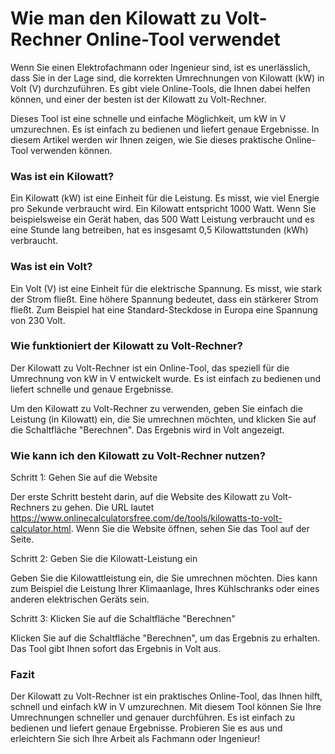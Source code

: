 Wie man den Kilowatt zu Volt-Rechner Online-Tool verwendet
==========================================================

Wenn Sie einen Elektrofachmann oder Ingenieur sind, ist es unerlässlich, dass Sie in der Lage sind, die korrekten Umrechnungen von Kilowatt (kW) in Volt (V) durchzuführen. Es gibt viele Online-Tools, die Ihnen dabei helfen können, und einer der besten ist der Kilowatt zu Volt-Rechner.

Dieses Tool ist eine schnelle und einfache Möglichkeit, um kW in V umzurechnen. Es ist einfach zu bedienen und liefert genaue Ergebnisse. In diesem Artikel werden wir Ihnen zeigen, wie Sie dieses praktische Online-Tool verwenden können.

### Was ist ein Kilowatt?

Ein Kilowatt (kW) ist eine Einheit für die Leistung. Es misst, wie viel Energie pro Sekunde verbraucht wird. Ein Kilowatt entspricht 1000 Watt. Wenn Sie beispielsweise ein Gerät haben, das 500 Watt Leistung verbraucht und es eine Stunde lang betreiben, hat es insgesamt 0,5 Kilowattstunden (kWh) verbraucht.

### Was ist ein Volt?

Ein Volt (V) ist eine Einheit für die elektrische Spannung. Es misst, wie stark der Strom fließt. Eine höhere Spannung bedeutet, dass ein stärkerer Strom fließt. Zum Beispiel hat eine Standard-Steckdose in Europa eine Spannung von 230 Volt.

### Wie funktioniert der Kilowatt zu Volt-Rechner?

Der Kilowatt zu Volt-Rechner ist ein Online-Tool, das speziell für die Umrechnung von kW in V entwickelt wurde. Es ist einfach zu bedienen und liefert schnelle und genaue Ergebnisse.

Um den Kilowatt zu Volt-Rechner zu verwenden, geben Sie einfach die Leistung (in Kilowatt) ein, die Sie umrechnen möchten, und klicken Sie auf die Schaltfläche "Berechnen". Das Ergebnis wird in Volt angezeigt.

### Wie kann ich den Kilowatt zu Volt-Rechner nutzen?

Schritt 1: Gehen Sie auf die Website

Der erste Schritt besteht darin, auf die Website des Kilowatt zu Volt-Rechners zu gehen. Die URL lautet <https://www.onlinecalculatorsfree.com/de/tools/kilowatts-to-volt-calculator.html>. Wenn Sie die Website öffnen, sehen Sie das Tool auf der Seite.

Schritt 2: Geben Sie die Kilowatt-Leistung ein

Geben Sie die Kilowattleistung ein, die Sie umrechnen möchten. Dies kann zum Beispiel die Leistung Ihrer Klimaanlage, Ihres Kühlschranks oder eines anderen elektrischen Geräts sein.

Schritt 3: Klicken Sie auf die Schaltfläche "Berechnen"

Klicken Sie auf die Schaltfläche "Berechnen", um das Ergebnis zu erhalten. Das Tool gibt Ihnen sofort das Ergebnis in Volt aus.

### Fazit

Der Kilowatt zu Volt-Rechner ist ein praktisches Online-Tool, das Ihnen hilft, schnell und einfach kW in V umzurechnen. Mit diesem Tool können Sie Ihre Umrechnungen schneller und genauer durchführen. Es ist einfach zu bedienen und liefert genaue Ergebnisse. Probieren Sie es aus und erleichtern Sie sich Ihre Arbeit als Fachmann oder Ingenieur!